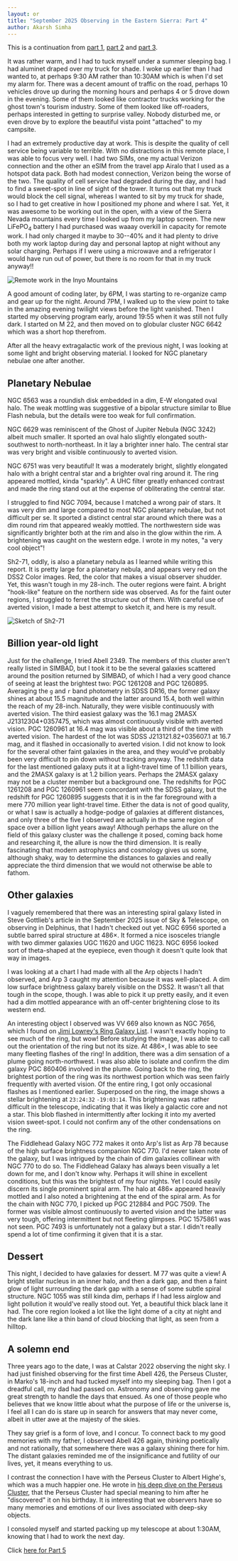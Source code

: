 ```yaml
---
layout: or
title: "September 2025 Observing in the Eastern Sierra: Part 4"
author: Akarsh Simha
---
```


This is a continuation from [part 1](/OR__202509_EasternSierra_Part1.html),  [part 2](/OR__202509_EasternSierra_Part2.html) and [part 3](/OR__202509_EasternSierra_Part3.html).

It was rather warm, and I had to tuck myself under a summer sleeping bag. I had aluminet draped over my truck for shade. I woke up earlier than I had wanted to, at perhaps 9:30 AM rather than 10:30AM which is when I'd set my alarm for. There was a decent amount of traffic on the road, perhaps 10 vehicles drove up during the morning hours and perhaps 4 or 5 drove down in the evening. Some of them looked like contractor trucks working for the ghost town's tourism industry. Some of them looked like off-roaders, perhaps interested in getting to surprise valley. Nobody disturbed me, or even drove by to explore the beautiful vista point "attached" to my campsite.

I had an extremely productive day at work. This is despite the quality of cell service being variable to terrible. With no distractions in this remote place, I was able to focus very well. I had two SIMs, one my actual Verizon connection and the other an eSIM from the travel app Airalo that I used as a hotspot data pack. Both had modest connection, Verizon being the worse of the two. The quality of cell service had degraded during the day, and I had to find a sweet-spot in line of sight of the tower. It turns out that my truck would block the cell signal, whereas I wanted to sit by my truck for shade, so I had to get creative in how I positioned my phone and where I sat. Yet, it was awesome to be working out in the open, with a view of the Sierra Nevada mountains every time I looked up from my laptop screen. The new LiFePO<sub>4</sub> battery I had purchased was waaay overkill in capacity for remote work. I had only charged it maybe to 30--40% and it had plenty to drive both my work laptop during day and personal laptop at night without any solar charging. Perhaps if I were using a microwave and a refrigerator I would have run out of power, but there is no room for that in my truck anyway!!

![Remote work in the Inyo Mountains](assets/RemoteWork_EasternSierra_September2025.jpg)

A good amount of coding later, by 6PM, I was starting to re-organize camp and gear up for the night. Around 7PM, I walked up to the view point to take in the amazing evening twilight views before the light vanished. Then I started my observing program early, around 19:55 when it was still not fully dark. I started on M 22, and then moved on to globular cluster <x-dso>NGC 6642</x-dso> which was a short hop therefrom.

After all the heavy extragalactic work of the previous night, I was looking at some light and bright observing material. I looked for NGC planetary nebulae one after another.

## Planetary Nebulae

<p><x-dso>NGC 6563</x-dso> was a roundish disk embedded in a dim, E-W elongated oval halo. The weak mottling was suggestive of a bipolar structure similar to Blue Flash nebula, but the details were too weak for full confirmation.</p>

<p><x-dso>NGC 6629</x-dso> was reminiscent of the Ghost of Jupiter Nebula (<x-dso omit>NGC 3242</x-dso>) albeit much smaller. It sported an oval halo slightly elongated south-southwest to north-northeast. In it lay a brighter inner halo. The central star was very bright and visible continuously to averted vision.</p>

<p><x-dso>NGC 6751</x-dso> was very beautiful! It was a moderately bright, slightly elongated halo with a bright central star and a brighter oval ring around it. The ring appeared mottled, kinda "sparkly". A UHC filter greatly enhanced contrast and made the ring stand out at the expense of obliterating the central star.</p>

I struggled to find <x-dso>NGC 7094</x-dso>, because I matched a wrong pair of stars. It was very dim and large compared to most NGC planetary nebulae, but not difficult per se. It sported a distinct central star around which there was a dim round rim that appeared weakly mottled. The northwestern side was significantly brighter both at the rim and also in the glow within the rim. A brightening was caught on the western edge. I wrote in my notes, "a very cool object"!

<p><x-dso>Sh2-71</x-dso>, oddly, is also a planetary nebula as I learned while writing this report. It is pretty large for a planetary nebula, and appears very red on the DSS2 Color images. Red, the color that makes a visual observer shudder. Yet, this wasn't tough in my 28-inch. The outer regions were faint. A bright "hook-like" feature on the northern side was observed. As for the faint outer regions, I struggled to ferret the structure out of them. With  careful use of averted vision, I made a best attempt to sketch it, and here is my result.</p>

![Sketch of Sh2-71](assets/Sketch_Sh2-71.jpg)

## Billion year-old light

Just for the challenge, I tried <x-dso>Abell 2349</x-dso>. The members of this cluster aren't really listed in SIMBAD, but I took it to be the several galaxies scattered around the position returned by SIMBAD, of which I had a very good chance of seeing at least the brightest two: <x-dso>PGC 1261208</x-dso> and <x-dso>PGC 1260895</x-dso>. Averaging the `g` and `r` band photometry in SDSS DR16, the former galaxy shines at about 15.5 magnitude and the latter around 15.4, both well within the reach of my 28-inch. Naturally, they were visible continuously with averted vision.
The third easiest galaxy was the 16.1 mag <x-dso>2MASX J21312304+0357475</x-dso>, which was almost continuously visible with averted vision. <x-dso>PGC 1260961</x-dso> at 16.4 mag was visible about a third of the time with averted vision. The hardest of the lot was <x-dso>SDSS J213121.82+035607.1</x-dso> at 16.7 mag, and it flashed in occasionally to averted vision. I did not know to look for the several other faint galaxies in the area, and they would've probably been very difficult to pin down without tracking anyway. The redshift data for the last mentioned galaxy puts it at a light-travel time of 1.1 billion years, and the 2MASX galaxy is at 1.2 billion years. Perhaps the 2MASX galaxy may not be a cluster member but a background one. The redshifts for PGC 1261208 and PGC 1260961 seem concordant with the SDSS galaxy, but the redshift for <x-dso>PGC 1260895</x-dso> suggests that it is in the far foreground with a mere 770 million year light-travel time. Either the data is not of good quality, or what I saw is actually a hodge-podge of galaxies at different distances, and only three of the five I observed are actually in the same region of space over a billion light years away! Although perhaps the allure on the field of this galaxy cluster was the challenge it posed, coming back home and researching it, the allure is now the third dimension. It is really fascinating that modern astrophysics and cosmology gives us some, although shaky, way to determine the distances to galaxies and really appreciate the third dimension that we would not otherwise be able to fathom.

## Other galaxies

I vaguely remembered that there was an interesting spiral galaxy listed in Steve Gottlieb's article in the September 2025 issue of Sky & Telescope, on observing in Delphinus, that I hadn't checked out yet. <x-dso>NGC 6956</x-dso> sported a subtle barred spiral structure at 486×. It formed a nice isosceles triangle with two dimmer galaxies <x-dso>UGC 11620</x-dso> and <x-dso>UGC 11623</x-dso>. NGC 6956 looked sort of theta-shaped at the eyepiece, even though it doesn't quite look that way in images.

I was looking at a chart I had made with all the Arp objects I hadn't observed, and <x-dso>Arp 3</x-dso> caught my attention because it was well-placed. A dim low surface brightness galaxy barely visible on the DSS2. It wasn't all that tough in the scope, though. I was able to pick it up pretty easily, and it even had a dim mottled appearance with an off-center brightening close to its western end.

An interesting object I observed was <x-dso>VV 669</x-dso> also known as NGC 7656, which I found on [Jimi Lowrey's Ring Galaxy List](https://www.astro-richweb.net/astro/ring_galaxies.htm). I wasn't exactly hoping to see much of the ring, but wow! Before studying the image, I was able to call out the orientation of the ring but not its size. At 486×, I was able to see many fleeting flashes of the ring! In addition, there was a dim sensation of a plume going north-northwest. I was also able to isolate and confirm the dim galaxy <x-dso>PGC 860406</x-dso> involved in the plume. Going back to the ring, the brightest portion of the ring was its northwest portion which was seen fairly frequently with averted vision. Of the entire ring, I got only occasional flashes as I mentioned earlier. Superposed on the ring, the image shows a stellar brightening at `23:24:32` `-19:03:14`. This brightening was rather difficult in the telescope, indicating that it was likely a galactic core and not a star. This blob flashed in intermittently after locking it into my averted vision sweet-spot. I could not confirm any of the other condensations on the ring.

The Fiddlehead Galaxy <x-dso>NGC 772</x-dso> makes it onto Arp's list as Arp 78 because of the high surface brightness companion <x-dso>NGC 770</x-dso>. I'd never taken note of the galaxy, but I was intrigued by the chain of dim galaxies collinear with NGC 770 to do so. The Fiddlehead Galaxy has always been visually a let down for me, and I don't know why. Perhaps it will shine in excellent conditions, but this was the brightest of my four nights. Yet I could easily discern its single prominent spiral arm. The halo at 486× appeared heavily mottled and I also noted a brightening at the end of the spiral arm.
As for the chain with NGC 770, I picked up <x-dso>PGC 212884</x-dso> and <x-dso>PGC 7509</x-dso>. The former was visible almost continuously to averted vision and the latter was very tough, offering intermittent but not fleeting glimpses. <x-dso>PGC 1575861</x-dso> was not seen. <x-dso>PGC 7493</x-dso> is unfortunately not a galaxy but a star. I didn't really spend a lot of time confirming it given that it is a star.

## Dessert

This night, I decided to have galaxies for dessert. <x-dso>M 77</x-dso> was quite a view! A bright stellar nucleus in an inner halo, and then a dark gap, and then a faint glow of light surrounding the dark gap with a sense of some subtle spiral structure. <x-dso>NGC 1055</x-dso> was still kinda dim, perhaps if I had less airglow and light pollution it would've really stood out. Yet, a beautiful thick black lane it had. The core region looked a lot like the light dome of a city at night and the dark lane like a thin band of cloud blocking that light, as seen from a hilltop.

## A solemn end

Three years ago to the date, I was at Calstar 2022 observing the night sky. I had just finished observing for the first time Abell 426, the Perseus Cluster, in Marko's 18-inch and had tucked myself into my sleeping bag. Then I got a dreadful call, my dad had passed on.
Astronomy and observing gave me great strength to handle the days that ensued. As one of those people who believes that we know little about what the purpose of life or the universe is, I feel all I can do is stare up in search for answers that may never come, albeit in utter awe at the majesty of the skies.

They say grief is a form of love, and I concur. To connect back to my good memories with my father, I observed Abell 426 again, thinking poetically and not rationally, that somewhere there was a galaxy shining there for him. The distant galaxies reminded me of the insignificance and futility of our lives, yet, it means everything to us.

I contrast the connection I have with the Perseus Cluster to Albert Highe's, which was a much happier one. He wrote in [his deep dive on the Perseus Cluster](https://web.archive.org/web/20110926205645/http://pw2.netcom.com/~ahighe/a426.html), that the Perseus Cluster had special meaning to him after he "discovered" it on his birthday. It is interesting that we observers have so many memories and emotions of our lives associated with deep-sky objects.

I consoled myself and started packing up my telescope at about 1:30AM, knowing that I had to work the next day.

Click [here for Part 5](/OR__202509_EasternSierra_Part5.html)